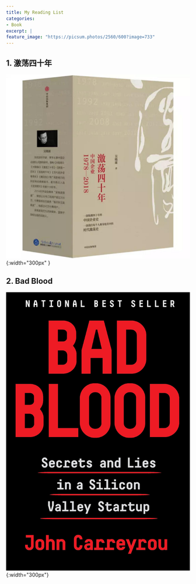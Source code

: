```yaml
---
title: My Reading List
categories:
- Book
excerpt: |
feature_image: "https://picsum.photos/2560/600?image=733"
---
```



## 1. 激荡四十年

![40years](https://raw.githubusercontent.com/quincyliang/quincyliang.github.io/master/assets/_posts/book1.jpg  "40years"){:width="300px" }

## 2. Bad Blood

![bad blood](https://raw.githubusercontent.com/quincyliang/quincyliang.github.io/master/assets/_posts/bad.jpg  "bad blood"){:width="300px"}

